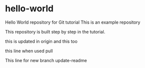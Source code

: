 # hello-world
Hello World repository for Git tutorial
This is an example repository

This repository is built step by step in the tutorial.

this is updated in origin
and this too

this line when used pull 


This line for new branch update-readme

